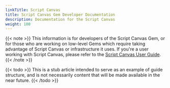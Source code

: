 ```yaml
---
linkTitle: Script Canvas
title: Script Canvas Gem Developer Documentation
description: Documentation for the Script Canvas 
weight: 100
---
```


{{< note >}}
This information is for developers of the Script Canvas Gem, or for those who are working on low-level Gems which require taking advantage of Script Canvas
or infrastructure it uses. If you're a user working with Script Canvas, please refer to the [Script Canvas User Guide](/docs/user-guide/gems/reference/script/script-canvas).
{{< /note >}}

{{< todo >}}
This is a stub article intended to serve as an example of guide structure, and is not necessarily content that will be made available in the near future.
{{< /todo >}}